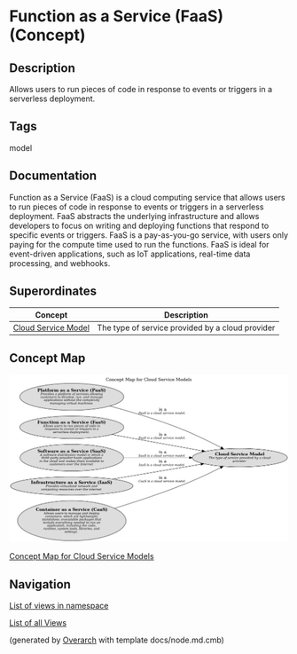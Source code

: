 
# Function as a Service (FaaS) (Concept)
## Description
Allows users to run pieces of code in response to events or triggers in a serverless deployment.


## Tags
model

## Documentation
Function as a Service (FaaS) is a cloud computing service that allows users to run
pieces of code in response to events or triggers in a serverless deployment. FaaS abstracts the
underlying infrastructure and allows developers to focus on writing and deploying functions that
respond to specific events or triggers.
FaaS is a pay-as-you-go service, with users only paying for the compute time used
to run the functions. FaaS is ideal for event-driven applications, such as IoT
applications, real-time data processing, and webhooks.
## Superordinates
| Concept | Description |
|---|---|
| [Cloud Service Model](../../../software-development/cloud/cloud-service-model.md)| The type of service provided by a cloud provider |

## Concept Map
![Concept Map for Cloud Service Models](../../../software-development/cloud/service-model/concept-view.png)

[Concept Map for Cloud Service Models](../../../software-development/cloud/service-model/concept-view.md)


## Navigation
[List of views in namespace](./views-in-namespace.md)

[List of all Views](../../../views.md)


(generated by [Overarch](https://github.com/soulspace-org/overarch) with template docs/node.md.cmb)
